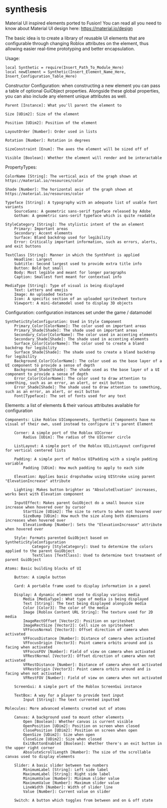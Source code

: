 # synthesis
Material UI inspired elements ported to Fusion! You can read all you need to know about Material UI design here: https://material.io/design

The basic idea is to create a library of reusable UI elements that are configurable through changing Roblox attributes on the element, thus allowing easier real-time prototyping and better encapsulation.

Usage:

	local Synthetic = require(Insert_Path_To_Module_Here)
	local newElement = Synthetic(Insert_Element_Name_Here, Insert_Configuration_Table_Here)

Constructor Configuration: when constructing a new element you can pass a table of optional GuiObject properties. Alongside these global properties, you can also include any element unique attributes as well.

	Parent [Instance]: What you'll parent the element to

	Size [UDim2]: Size of the element

	Position [UDim2]: Position of the element

	LayoutOrder [Number]: Order used in lists

	Rotation [Number]: Rotation in degrees

	SizeConstraint [Enum]: The axes the element will be sized off of

	Visible [Boolean]: Whether the element will render and be interactable

PropertyTypes:

	ColorName [String]: The vertical axis of the graph shown at https://material.io/resources/color

	Shade [Number]: The horizontal axis of the graph shown at https://material.io/resources/color

	Typeface [String]: A typography with an adequate list of usable font variants
		SourceSans: A geometric sans-serif typeface released by Adobe
		Gotham: A geometric sans-serif typeface which is quite readable

	StyleCategory [String]: The stylistic intent of the an element
		Primary: Important areas
		Secondary: Accent elements
		Surface: Bland backdrop used for legibility
		Error: Critically important information, such as errors, alerts, and exit buttons

	TextClass [String]: Manner in which the SynthFont is applied
		Headline: Largest
		Subtitle: Second largest used to provide extra title info
		Button: Bold but small
		Body: Most legible and meant for longer paragraphs
		Caption: Smallest font meant for contextual info

	MediaType [String]: Type of visual is being displayed
		Text: Letters and emojis
		Image: An uploaded texture
		Icon: A specific section of an uploaded spritesheet texture
		Viewport: A mini-datamodel used to display 3D objects

Configuration: configuration instances set under the game / datamodel

	SyntheticStyleConfiguration: Used in Style Component
		Primary_Color[ColorName]: The color used on important areas
		Primary_Shade[Shade]: The shade used on important areas
		Secondary_Color[ColorName]: The color used in accenting elements
		Secondary_Shade[Shade]: The shade used in accenting elements
		Surface_Color[ColorName]: The color used to create a bland backdrop for legibility
		Surface_Shade[Shade]: The shade used to create a bland backdrop for legibility
		Background_Color[ColorName]: The color used as the base layer of a UI component to provide a sense of depth
		Background_Shade[Shade]: The shade used as the base layer of a UI component to provide a sense of depth
		Error_Color[ColorName]: The color used to draw attention to something, such as an error, an alert, or exit button
		Error_Shade[Shade]: The shade used to draw attention to something, such as an error, an alert, or exit button
		Font[Typeface]: The set of fonts used for any text

Elements: a list of elements & their various attributes available for configuration

	Components: Like Roblox UIComponenets, Synthetic Components have no visual of their own, used instead to configure it's parent Element

		Corner: A simple port of the Roblox UICorner
			Radius [UDim]: The radius of the UICorner circle

		ListLayout: A simple port of the Roblox UIListLayout configured for vertical centered lists

		Padding: A simple port of Roblox UIPadding with a single padding variable
			Padding [UDim]: How much padding to apply to each side

		Elevation: Applies basic dropshadow using UIStroke using parent "ElevationIncrease" attribute

		Lighting: Makes button brighter as "AbsoluteElvation" increases, works best with Elevation component

		InputEffect: Makes parent GuiObject do a small bounce size increase when hovered over by cursor
			StartSize [UDim2]: The size to return to when not hovered over
			SizeBump [UDim]: How much the size along both dimensions increases when hovered over
			ElevationBump [Number]: Sets the "ElevationIncrease" attribute when hovered over

		Style: Formats parented GuiObject based on SyntheticStyleConfiguration
				Category [StyleCategory]: Used to determine the colors applied to the parent GuiObject
				TextClass [TextClass]: Used to determine text treatment of parent GuiObject

	Atoms: Basic building blocks of UI

		Button: A simple button

		Card: A portable frame used to display information in a panel

		Display: A dynamic element used to display various media
			Media [MediaType]: What type of media is being displayed
			Text [String]: The text being displayed alongside media
			Color [Color3]: The color of the media
			Image [Roblox Content URL String]: The texture used for 2D media
			ImageRectOffset [Vector2]: Position on spritesheet
			ImageRectSize [Vector2]: Cell size on spritesheet
			VFFocusNormal [Vector3]: Offset direction of camera when activated
			VFFocusDistance [Number]: Distance of camera when activated
			VFFocusOrigin [Vector3]: Point camera orbits around and is facing when activated
			VFFocusFOV [Number]: Field of view on camera when activated
			VFRestNormal [Vector3]: Offset direction of camera when not activated
			VFRestDistance [Number]: Distance of camera when not activated
			VFRestOrigin [Vector3]: Point camera orbits around and is facing when not activated
			VFRestFOV [Number]: Field of view on camera when not activated

		ScreenGui: A simple port of the Roblox ScreenGui instance

		TextBox: A way for a player to provide text input
			Input [String]: The text currented inputted

	Molecules: More advanced elements created out of atoms

		Canvas: A background used to mount other elements
			Open [Boolean]: Whether canvas is current visible
			OpenPosition [UDim2]: Position on screen when closed
			ClosePosition [UDim2]: Position on screen when open
			OpenSize [UDim2]: Size when open
			CloseSize [UDim2]: Size when closed
			ExitButtonEnabled [Boolean]: Whether there's an exit button in the upper right corner
			AbsoluteScrollLength [Number]: The size of the scrollable canvas used to display elements

		Slider: A basic slider between two numbers
			MinimumLabel [String]: Left side label
			MaximumLabel [String]: Right side label
			MinimumValue [Number]: Minimum slider value
			MaximumValue [Number]: Maximum slider value
			LineWidth [Number]: Width of slider line
			Value [Number]: Current value on slider

		Switch: A button which toggles from between and on & off state